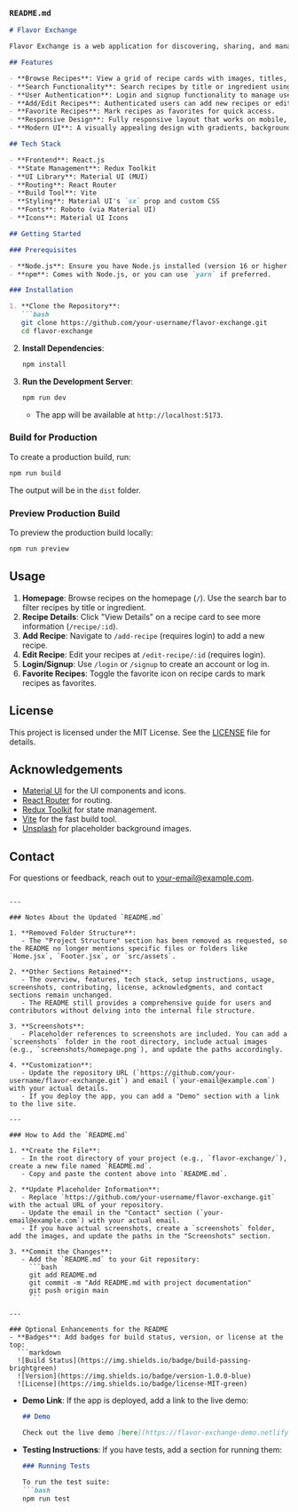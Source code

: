 ### `README.md`

```markdown
# Flavor Exchange

Flavor Exchange is a web application for discovering, sharing, and managing recipes. Users can browse a collection of recipes, search by title or ingredient, mark favorites, and add or edit their own recipes. The app features a modern, responsive design with a focus on user experience and visual appeal.

## Features

- **Browse Recipes**: View a grid of recipe cards with images, titles, and quick actions (view details, favorite).
- **Search Functionality**: Search recipes by title or ingredient using a sleek search bar.
- **User Authentication**: Login and signup functionality to manage user accounts.
- **Add/Edit Recipes**: Authenticated users can add new recipes or edit their existing ones.
- **Favorite Recipes**: Mark recipes as favorites for quick access.
- **Responsive Design**: Fully responsive layout that works on mobile, tablet, and desktop devices.
- **Modern UI**: A visually appealing design with gradients, background images, and Material UI components.

## Tech Stack

- **Frontend**: React.js
- **State Management**: Redux Toolkit
- **UI Library**: Material UI (MUI)
- **Routing**: React Router
- **Build Tool**: Vite
- **Styling**: Material UI's `sx` prop and custom CSS
- **Fonts**: Roboto (via Material UI)
- **Icons**: Material UI Icons

## Getting Started

### Prerequisites

- **Node.js**: Ensure you have Node.js installed (version 16 or higher recommended).
- **npm**: Comes with Node.js, or you can use `yarn` if preferred.

### Installation

1. **Clone the Repository**:
   ```bash
   git clone https://github.com/your-username/flavor-exchange.git
   cd flavor-exchange
   ```

2. **Install Dependencies**:
   ```bash
   npm install
   ```

3. **Run the Development Server**:
   ```bash
   npm run dev
   ```
   - The app will be available at `http://localhost:5173`.

### Build for Production

To create a production build, run:
```bash
npm run build
```
The output will be in the `dist` folder.

### Preview Production Build

To preview the production build locally:
```bash
npm run preview
```

## Usage

1. **Homepage**: Browse recipes on the homepage (`/`). Use the search bar to filter recipes by title or ingredient.
2. **Recipe Details**: Click "View Details" on a recipe card to see more information (`/recipe/:id`).
3. **Add Recipe**: Navigate to `/add-recipe` (requires login) to add a new recipe.
4. **Edit Recipe**: Edit your recipes at `/edit-recipe/:id` (requires login).
5. **Login/Signup**: Use `/login` or `/signup` to create an account or log in.
6. **Favorite Recipes**: Toggle the favorite icon on recipe cards to mark recipes as favorites.





## License

This project is licensed under the MIT License. See the [LICENSE](LICENSE) file for details.

## Acknowledgements

- [Material UI](https://mui.com/) for the UI components and icons.
- [React Router](https://reactrouter.com/) for routing.
- [Redux Toolkit](https://redux-toolkit.js.org/) for state management.
- [Vite](https://vitejs.dev/) for the fast build tool.
- [Unsplash](https://unsplash.com/) for placeholder background images.

## Contact

For questions or feedback, reach out to [your-email@example.com](mailto:your-email@example.com).
```

---

### Notes About the Updated `README.md`

1. **Removed Folder Structure**:
   - The "Project Structure" section has been removed as requested, so the README no longer mentions specific files or folders like `Home.jsx`, `Footer.jsx`, or `src/assets`.

2. **Other Sections Retained**:
   - The overview, features, tech stack, setup instructions, usage, screenshots, contributing, license, acknowledgments, and contact sections remain unchanged.
   - The README still provides a comprehensive guide for users and contributors without delving into the internal file structure.

3. **Screenshots**:
   - Placeholder references to screenshots are included. You can add a `screenshots` folder in the root directory, include actual images (e.g., `screenshots/homepage.png`), and update the paths accordingly.

4. **Customization**:
   - Update the repository URL (`https://github.com/your-username/flavor-exchange.git`) and email (`your-email@example.com`) with your actual details.
   - If you deploy the app, you can add a "Demo" section with a link to the live site.

---

### How to Add the `README.md`

1. **Create the File**:
   - In the root directory of your project (e.g., `flavor-exchange/`), create a new file named `README.md`.
   - Copy and paste the content above into `README.md`.

2. **Update Placeholder Information**:
   - Replace `https://github.com/your-username/flavor-exchange.git` with the actual URL of your repository.
   - Update the email in the "Contact" section (`your-email@example.com`) with your actual email.
   - If you have actual screenshots, create a `screenshots` folder, add the images, and update the paths in the "Screenshots" section.

3. **Commit the Changes**:
   - Add the `README.md` to your Git repository:
     ```bash
     git add README.md
     git commit -m "Add README.md with project documentation"
     git push origin main
     ```

---

### Optional Enhancements for the README
- **Badges**: Add badges for build status, version, or license at the top:
  ```markdown
  ![Build Status](https://img.shields.io/badge/build-passing-brightgreen)
  ![Version](https://img.shields.io/badge/version-1.0.0-blue)
  ![License](https://img.shields.io/badge/license-MIT-green)
  ```
- **Demo Link**: If the app is deployed, add a link to the live demo:
  ```markdown
  ## Demo

  Check out the live demo [here](https://flavor-exchange-demo.netlify.app/).
  ```
- **Testing Instructions**: If you have tests, add a section for running them:
  ```markdown
  ### Running Tests

  To run the test suite:
  ```bash
  npm run test
  ```
  ```

